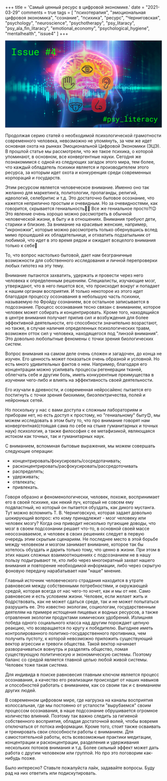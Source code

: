+++
title = 'Самый ценный ресурс в цифровой экономике.'
date = "2021-03-29"
comments = true
tags = [
    "психотерапия",
    "эмоциональная цифровоя экономика",
    "сознание",
    "психика",
    "ресурс",
    "Черниговская",
    "psychology", 
    "neuroscience", 
    "psychotherapy",
    "psy_litaracy",
    "psy_ala_fin_litaracy",
    "emotional_economy",
    "psychological_hygiene",
    "mentalhealth",
    "issue4"
]
+++  

![Issue4](/images/consciousness/issue4.png)

Продолжая серию статей о необходимой психологической грамотности современного человека, невозможно не упомянуть, за чем же идет основная охота на рынках Эмоциональной Цифровой Экономики (ЭЦЭ). В прошлой статье мы рассмотрели, что же такое психика, о которой упоминают, в основном, все конвергентные науки. Сегодня же познакомимся с одной из следующих загадок этого мира, тем более, что каждый обладатель психики является и производителем этого ресурса, за которым идет охота и конкуренция среди современных корпораций и государств.

<!--more-->

Этим ресурсом является человеческое внимание. Именно оно так желанно для маркетинга, политологии, пропаганды, религий, идеологий, селебритис и т.д. Это достаточно бытовое осознание, что кажется неприлично простым и очевидным. Но за очевидностями, как говорится, скрывается гениальность🤩😎 Все же гениальное просто?!😉 Это явление очень хорошо можно рассмотреть в обычной человеческой жизни, в быту и в отношениях. Внимания требуют дети, старики и близкие. За внимание на красивые женские, например, "икроножки", которые можно рассмотреть только обернувшись вслед мимо прошедшей их обладательнице, и отхватить подзатыльник от любимой, что идет в это время рядом и ожидает всецелого внимания только к себе🥰

То, что вопрос настолько бытовой, дает нам безграничные возможности для собственного исследования и личной перепроверки любых гипотез на эту тему.

Внимание пытаются захватить, удержать и провести через него человека к определенным решениям. Специалисты, изучающие мозг, утверждают, что в него пишется все, что происходит вокруг и попадает к нашим органам восприятия. И только некоторое из этого идет благодаря процессу осознавания в небольшую часть психики, называемую по Фройду сознанием, все остальное записывается в подсознание. Процесс осознавания тесно связан с вниманием, которое человек может собирать и концентрировать. Кроме того, находящийся в центре внимания получает прилив сил и возбуждения для более эффективной деятельности, его способности значительно возрастают, но также, в случае наличия определенных психологических травм, возможен отток сил у человека, находящегося под "линзой внимания". Это довольно любопытные феномены с точки зрения биологических систем.

Вопрос внимания на самом деле очень сложен и загадочен, до конца не изучен. Его ценность может показаться очень образной и условной. Но есть много удивительных фактов о нем. Например, благодаря его концентрации можно усиливать процессы регенерации тканей, облегчать себе и другим боль, иметь конкурентные преимущества в изучении чего-либо и влиять на эффективность своей деятельности.

Его изучали в древности, и современная нейросайенс пытается его постигнуть с точки зрения биохимии, биоэлектричества, полей и нейронных сетей.

Но поскольку у нас с вами доступа к сложным лабораториям и приборам нет, но есть доступ к простому, но "гениальному" быту😊, мы можем исследовать в этом быту то, что про внимание говорят нам конвергентная(стоящая сама по себе на стыке гуманитарных и точных наук) психология, а также философия с ее метафизикой, являющаяся истоком как точных, так и гуманитарных наук.

С вниманием, вспоминая бытовые выражения, мы можем совершать следующие операции:

- концентрировать/фокусировать/сосредотачивать;
- расконцентрировать/расфокусировать/рассредоточивать
- распределять;
- удерживать;
- отвлекать;
- привлекать.

Говоря образно и феноменологически, человек, похоже, воспринимает его в своей психике, как некий луч, который не совсем ему подвластный, но который он пытается обуздать, как дикого мустанга. Тут можно вспомнить Т. В. Черниговскую, которая задает довольно шокирующий вопрос: кто кому принадлежит -  мозг человеку или человек мозгу? Когда она приводит несколько пугающие доводы, что мозг в своем подсознании решает что-то, в основной своей массе неосознаваемое, и человек в своих решениях следует в первую очередь этим скрытым сценариям. Не последнее место в этой борьбе между человеком и мозгом занимает внимание, которое так бы хотелось обуздать и дарить только тому, что ценно в жизни. При этом в этих наших сложных взаимоотношениях с подсознанием не в нашу пользу подыгрывают те, кто либо через многократный захват нашего внимания и повторение необходимой информации, либо через скрытую фоновую передачу нарабатывает нам "наше" мнение.

Главный источник человеческого страдания находится в утрате равновесия между собственными потребностями, и окружающей средой, которая всегда от нас чего-то хочет, как и мы от нее. Само равновесие и есть условием жизни. Человек, если желает жить и бодрствовать, как не может сдаться среде, так и не может попытаться разрушить ее. Это известно экологам, социологам, государственным деятелям на примере истощения пищевых и водных ресурсов, а также отравления экологии продуктами химических удобрений. Излишняя победа одного социального класса над другим порождает цепную реакцию, что возвращается по кругу к победителю. Выгоднее иметь контролированного политико-государственного противника, чем получить пустоту, к которой невозможно приложить существующий вектор агрессии и тревоги общества. Такой вектор начинает разворачиваться вовнутрь и разделять общество, ломая существующую политическую и экономическую системы. Поэтому баланс со средой является главной целью любой живой системы. Человек тоже такая система.

Для индивида в поиске равновесия главным ключом является процесс осознавания, а качество его реализации происходит от наших навыков и способностей работать с вниманием, как со своим так и с вниманием других людей.

В современном цифровом мире, где нагрузка на каналы восприятия колоссальная, где мы постоянно от усталости "вырубаемся" своим процессом осознавания, в наше подсознание обрушивается огромное количество влияний. Поэтому так важно следить за гигиеной собственного восприятия, обладая достаточной волей, чтобы вовремя отключаться от потока информации. Кроме того, стоит также осваивать и тренировать свои способности работы с вниманием. Для самостоятельной работы, есть всевозможные практики медитации, концентрации и расконцентрации, разделения и удерживания нескольких потоков внимания и т.д. Более сильный эффект может дать работа с другим человеком или группой. Но про это поговорим как-нибудь позже.

Было интересно? Ставьте пожалуйста лайк, задавайте вопросы. Буду рад на них ответить или подискутировать.